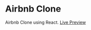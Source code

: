 # Airbnb Clone

Airbnb Clone using React. [Live Preview](https://airbnb-clone.erfanhabibipanah.vercel.app/)
